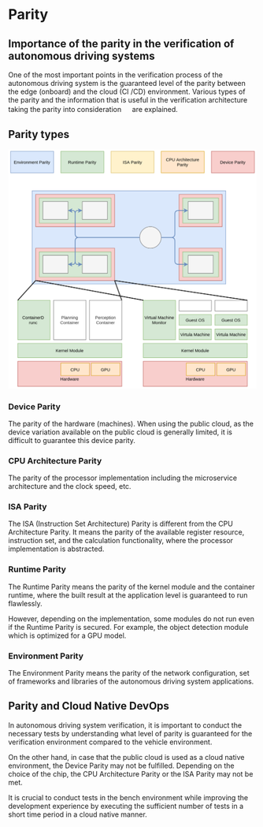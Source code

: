 # Parity

## Importance of the parity in the verification of autonomous driving systems

One of the most important points in the verification process of the autonomous driving system is the guaranteed level of the parity between the edge (onboard) and the cloud (CI /CD) environment. Various types of the parity and the information that is useful in the verification architecture taking the parity into consideration 　 are explained.

## Parity types

![Parity](images/parity.png)

### Device Parity

The parity of the hardware (machines). When using the public cloud, as the device variation available on the public cloud is generally limited, it is difficult to guarantee this device parity.

### CPU Architecture Parity

The parity of the processor implementation including the microservice architecture and the clock speed, etc.

### ISA Parity

The ISA (Instruction Set Architecture) Parity is different from the CPU Architecture Parity. It means the parity of the available register resource, instruction set, and the calculation functionality, where the processor implementation is abstracted.

### Runtime Parity

The Runtime Parity means the parity of the kernel module and the container runtime, where the built result at the application level is guaranteed to run flawlessly.

However, depending on the implementation, some modules do not run even if the Runtime Parity is secured. For example, the object detection module which is optimized for a GPU model.

### Environment Parity

The Environment Parity means the parity of the network configuration, set of frameworks and libraries of the autonomous driving system applications.

## Parity and Cloud Native DevOps

In autonomous driving system verification, it is important to conduct the necessary tests by understanding what level of parity is guaranteed for the verification environment compared to the vehicle environment.

On the other hand, in case that the public cloud is used as a cloud native environment, the Device Parity may not be fulfilled. Depending on the choice of the chip, the CPU Architecture Parity or the ISA Parity may not be met.

It is crucial to conduct tests in the bench environment while improving the development experience by executing the sufficient number of tests in a short time period in a cloud native manner.
